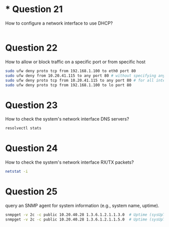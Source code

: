 
# * Question 21

How to configure a network interface to use DHCP?

```bash

```

# Question 22

How to allow or block traffic on a specific port or from specific host

```bash
sudo ufw deny proto tcp from 192.168.1.100 to eth0 port 80
sudo ufw deny from 10.20.41.115 to any port 80 # without specifying any protocol
sudo ufw deny proto tcp from 10.20.41.115 to any port 80 # for all interface
sudo ufw deny proto tcp from 192.168.1.100 to lo port 80
```

# Question 23

How to check the system's network interface DNS servers?

```bash
resolvectl stats
```

# Question 24

How to check the system's network interface RX/TX packets?

```bash
netstat -i
```

# Question 25

query an SNMP agent for system information (e.g., system name, uptime).

```bash
snmpget -v 2c -c public 10.20.40.28 1.3.6.1.2.1.1.3.0  # Uptime (sysUpTime)
snmpget -v 2c -c public 10.20.40.28 1.3.6.1.2.1.1.5.0  # Uptime (sysUpTime)
```
